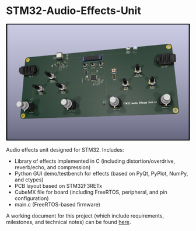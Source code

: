 # STM32-Audio-Effects-Unit

![Board v1](https://raw.githubusercontent.com/ouras/STM32-Audio-Effects-Unit/pcb-rtos-port/board/STM32AudioEffects/STM32AudioEffectsUnit.jpg)

Audio effects unit designed for STM32. Includes:
- Library of effects implemented in C (including distortion/overdrive, reverb/echo, and compression)
- Python GUI demo/testbench for effects (based on PyQt, PyPlot, NumPy, and ctypes)
- PCB layout based on STM32F3RETx
- CubeMX file for board (including FreeRTOS, peripheral, and pin configuration)
- main.c (FreeRTOS-based firmware)

A working document for this project (which include requirements, milestones, and technical notes) can be found [here](https://docs.google.com/document/d/13bzRhMHOJ_USe95iWY26JIxKYx1gLJ1tkpusW1AXwGo/edit?usp=sharing).
